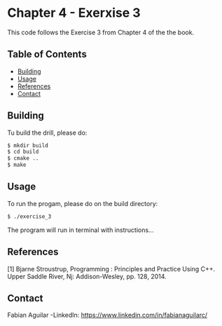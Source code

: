# Chapter 4 - Exerxise 3

This code follows the Exercise 3 from Chapter 4 of the the book.

## Table of Contents
- [Building](#building)
- [Usage](#usage)
- [References](#references)
- [Contact](#contact)

## Building 

Tu build the drill, please do:

```bash
$ mkdir build 
$ cd build 
$ cmake .. 
$ make 

```
## Usage

To run the progam, please do on the build directory:

```bash
$ ./exercise_3
```

The program will run in terminal with instructions... 


## References

[1] Bjarne Stroustrup, Programming : Principles and Practice Using C++. Upper Saddle River, Nj: Addison-Wesley, pp. 128, 2014.


## Contact

Fabian Aguilar
-LinkedIn: https://www.linkedin.com/in/fabianaguilarc/